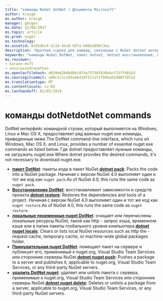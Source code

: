 ```yaml
---
title: "команды NuGet dotNet | Документы Microsoft"
author: kraigb
ms.author: kraigb
manager: ghogen
ms.date: 12/08/2017
ms.topic: article
ms.prod: nuget
ms.technology: 
ms.assetid: 0c81dbc4-2c14-4ec8-b87a-b802a899c3ea
description: "Краткая ссылка для команд, связанных с NuGet dotnet интерфейс командной строки."
keywords: "команды NuGet DotNet, пакет dotnet, dotnet восстановления, локальные nuget dotnet, dotnet nuget push, dotnet nuget delete"
ms.reviewer:
- karann-msft
- unniravindranathan
ms.openlocfilehash: d020e62b8bd04c8f4a75756fb30ebcf13ffdb1b3
ms.sourcegitcommit: a40c1c1cc05a46410f317a72f695ad1d80f39fa2
ms.translationtype: MT
ms.contentlocale: ru-RU
ms.lasthandoff: 01/05/2018
---
```

# <a name="dotnet-commands"></a><span data-ttu-id="8bee9-104">команды dotNet</span><span class="sxs-lookup"><span data-stu-id="8bee9-104">dotNet commands</span></span>

<span data-ttu-id="8bee9-105">DotNet интерфейс командной строки, который выполняется на Windows, Linux и Mac OS X, предоставляет ряд важных nuget.exe команды, приведенные ниже.</span><span class="sxs-lookup"><span data-stu-id="8bee9-105">The DotNet command-line interface, which runs on Windows, Mac OS X, and Linux, provides a number of essential nuget.exe commands as listed below.</span></span> <span data-ttu-id="8bee9-106">Где dotnet предоставляет нужные команды, не загружать nuget.exe.</span><span class="sxs-lookup"><span data-stu-id="8bee9-106">Where dotnet provides the desired commands, it's not necessary to download nuget.exe.</span></span>

- <span data-ttu-id="8bee9-107">[**пакет DotNet**](/dotnet/core/tools/dotnet-pack?tabs=netcore2x): пакеты кода в пакет NuGet.</span><span class="sxs-lookup"><span data-stu-id="8bee9-107">[**dotnet pack**](/dotnet/core/tools/dotnet-pack?tabs=netcore2x): Packs the code into a NuGet package.</span></span> <span data-ttu-id="8bee9-108">Начиная с версии NuGet 4.0 выполняет один и тот же код как `nuget pack`.</span><span class="sxs-lookup"><span data-stu-id="8bee9-108">As of NuGet 4.0, this runs the same code as `nuget pack`.</span></span>
- <span data-ttu-id="8bee9-109">[**Восстановление DotNet**](/dotnet/core/tools/dotnet-restore?tabs=netcore2x): восстанавливает зависимости и средств проекта.</span><span class="sxs-lookup"><span data-stu-id="8bee9-109">[**dotnet restore**](/dotnet/core/tools/dotnet-restore?tabs=netcore2x): Restores the dependencies and tools of a project.</span></span> <span data-ttu-id="8bee9-110">Начиная с версии NuGet 4.0 выполняет один и тот же код как `nuget restore`.</span><span class="sxs-lookup"><span data-stu-id="8bee9-110">As of NuGet 4.0, this runs the same code as `nuget restore`.</span></span>
- <span data-ttu-id="8bee9-111">[**локальные переменные nuget DotNet**](/dotnet/core/tools/dotnet-nuget-locals): очищает или перечислены локальные ресурсы NuGet, такой как http - запрос кэша, временном кэше или в папке пакеты глобального уровня компьютера.</span><span class="sxs-lookup"><span data-stu-id="8bee9-111">[**dotnet nuget locals**](/dotnet/core/tools/dotnet-nuget-locals): Clears or lists local NuGet resources such as http the -request cache, temporary cache, or machine-wide global packages folder.</span></span>
- <span data-ttu-id="8bee9-112">[**Принудительная nuget DotNet**](/dotnet/core/tools/dotnet-nuget-push): помещает пакет на сервере и публикует его, применимый к nuget.org, Visual Studio Team Services или сторонние серверы NuGet.</span><span class="sxs-lookup"><span data-stu-id="8bee9-112">[**dotnet nuget push**](/dotnet/core/tools/dotnet-nuget-push): Pushes a package to a server and publishes it, applicable to nuget.org, Visual Studio Team Services, or any third-party NuGet servers.</span></span>
- <span data-ttu-id="8bee9-113">[**удалить DotNet nuget**](/dotnet/core/tools/dotnet-nuget-delete): удаляет или unlists пакета с сервера, применимые к nuget.org, Visual Studio Team Services или сторонние серверы NuGet.</span><span class="sxs-lookup"><span data-stu-id="8bee9-113">[**dotnet nuget delete**](/dotnet/core/tools/dotnet-nuget-delete): Deletes or unlists a package from a  server, applicable to nuget.org, Visual Studio Team Services, or any third-party NuGet servers.</span></span>
